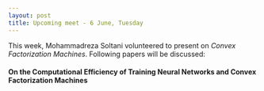 ```yaml
---
layout: post
title: Upcoming meet - 6 June, Tuesday
---
```


This week, Mohammadreza Soltani volunteered to present on *Convex Factorization Machines*. Following papers will be discussed: 


#### On the Computational Efficiency of Training Neural Networks  and  Convex Factorization Machines
